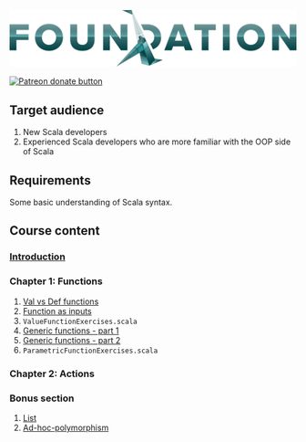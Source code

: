 ![FP Foundation Logo](logo/Foundation.png)<br>

<span class="badge-patreon"><a href="https://www.patreon.com/bePatron?u=10482033" title="Donate to this project using Patreon"><img src="https://img.shields.io/badge/patreon-donate-yellow.svg" alt="Patreon donate button" /></a></span>

## Target audience

1. New Scala developers 
2. Experienced Scala developers who are more familiar with the OOP side of Scala

## Requirements

Some basic understanding of Scala syntax.

## Course content

### [Introduction](https://fp-tower.github.io/foundations/index.html#1)

### Chapter 1: Functions

1. [Val vs Def functions](https://fp-tower.github.io/foundations/val-vs-def-functions.html#1)
1. [Function as inputs](https://fp-tower.github.io/foundations/function-as-inputs.html#1)
1. `ValueFunctionExercises.scala`
1. [Generic functions - part 1](https://fp-tower.github.io/foundations/generic-functions-part-1.html#1)
1. [Generic functions - part 2](https://fp-tower.github.io/foundations/generic-functions-part-2.html#1)
1. `ParametricFunctionExercises.scala`

### Chapter 2: Actions

### Bonus section

1. [List](https://fp-tower.github.io/foundations/list.html#1)
1. [Ad-hoc-polymorphism](https://fp-tower.github.io/foundations/ad-hoc-polymorphism.html#1)

[licence]: https://creativecommons.org/licenses/by-sa/4.0/legalcode
[patreon]: https://www.patreon.com/bePatron?u=10482033
